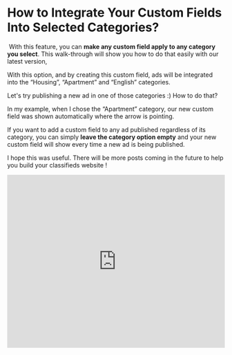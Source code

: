 # How to Integrate Your Custom Fields Into Selected Categories?

 With this feature, you can **make any custom field apply to any category you select**. This walk-through will show you how to do that easily with our latest version,

With this option, and by creating this custom field, ads will be integrated into the “Housing”, “Apartment” and “English” categories.

Let's try publishing a new ad in one of those categories :) How to do that?

In my example, when I chose the “Apartment” category, our new custom field was shown automatically where the arrow is pointing.

If you want to add a custom field to any ad published regardless of its category, you can simply **leave the category option empty** and your new custom field will show every time a new ad is being published.

I hope this was useful. There will be more posts coming in the future to help you build your classifieds website !


<iframe width="100%" height="400px" src="https://www.youtube.com/embed/uuJ5VG7XXLc" title="Yclas video" frameborder="0" allow="accelerometer; autoplay; clipboard-write; encrypted-media; gyroscope; picture-in-picture" allowfullscreen></iframe>
 
